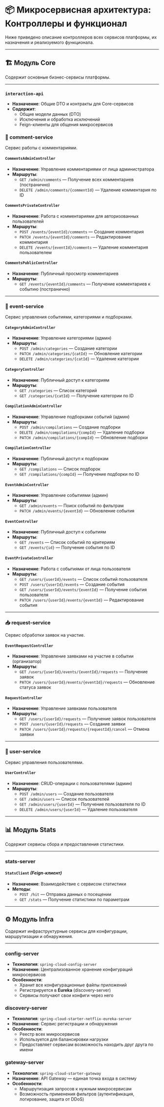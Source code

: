 # 📦 Микросервисная архитектура: Контроллеры и функционал

Ниже приведено описание контроллеров всех сервисов платформы, их назначения и реализуемого функционала.

---

## 🏗 Модуль Core

Содержит основные бизнес-сервисы платформы.

---

### `interaction-api`
- **Назначение**: Общие DTO и контракты для Core-сервисов
- **Содержит**:
    - Общие модели данных (DTO)
    - Исключения и обработка исключений
    - Feign-клиенты для общения микросервисов


### 💬 comment-service

Сервис работы с комментариями.

#### **`CommentsAdminController`**
- **Назначение**: Управление комментариями от лица администратора
- **Маршруты**:
    - `GET /admin/comments` — Получение всех комментариев (постранично)
    - `DELETE /admin/comments/{commentId}` — Удаление комментария по ID

#### **`CommentsPrivateController`**
- **Назначение**: Работа с комментариями для авторизованных пользователей
- **Маршруты**:
    - `POST /events/{eventId}/comments` — Создание комментария
    - `PATCH /events/{eventId}/comments` — Редактирование комментария
    - `DELETE /events/{eventId}/comments` — Удаление комментария пользователем

#### **`CommentsPublicController`**
- **Назначение**: Публичный просмотр комментариев
- **Маршруты**:
    - `GET /events/{eventId}/comments` — Получение комментариев к событию (постранично)

---

### 🎯 event-service

Сервис управления событиями, категориями и подборками.

#### **`CategoryAdminController`**
- **Назначение**: Управление категориями (админ)
- **Маршруты**:
    - `POST /admin/categories` — Создание категории
    - `PATCH /admin/categories/{catId}` — Обновление категории
    - `DELETE /admin/categories/{catId}` — Удаление категории

#### **`CategoryController`**
- **Назначение**: Публичный доступ к категориям
- **Маршруты**:
    - `GET /categories` — Список категорий
    - `GET /categories/{catId}` — Получение категории по ID

#### **`CompilationAdminController`**
- **Назначение**: Управление подборками событий (админ)
- **Маршруты**:
    - `POST /admin/compilations` — Создание подборки
    - `DELETE /admin/compilations/{compId}` — Удаление подборки
    - `PATCH /admin/compilations/{compId}` — Обновление подборки

#### **`CompilationController`**
- **Назначение**: Публичный доступ к подборкам
- **Маршруты**:
    - `GET /compilations` — Список подборок
    - `GET /compilations/{compId}` — Получение подборки по ID

#### **`EventAdminController`**
- **Назначение**: Управление событиями (админ)
- **Маршруты**:
    - `GET /admin/events` — Поиск событий по фильтрам
    - `PATCH /admin/events/{eventId}` — Обновление события

#### **`EventController`**
- **Назначение**: Публичный доступ к событиям
- **Маршруты**:
    - `GET /events` — Список событий по критериям
    - `GET /events/{id}` — Получение события по ID

#### **`EventPrivateController`**
- **Назначение**: Работа с событиями от лица пользователя
- **Маршруты**:
    - `GET /users/{userId}/events` — Список событий пользователя
    - `POST /users/{userId}/events` — Создание события
    - `GET /users/{userId}/events/{eventId}` — Получение события пользователя
    - `PATCH /users/{userId}/events/{eventId}` — Редактирование события

---

### 📥 request-service

Сервис обработки заявок на участие.

#### **`EventRequestController`**
- **Назначение**: Управление заявками на участие в событии (организатор)
- **Маршруты**:
    - `GET /users/{userId}/events/{eventId}/requests` — Получение заявок
    - `PATCH /users/{userId}/events/{eventId}/requests` — Обновление статуса заявок

#### **`RequestController`**
- **Назначение**: Управление заявками пользователя
- **Маршруты**:
    - `GET /users/{userId}/requests` — Получение заявок пользователя
    - `POST /users/{userId}/requests` — Создание заявки
    - `PATCH /users/{userId}/requests/{requestId}/cancel` — Отмена заявки

---

### 👤 user-service

Сервис управления пользователями.

#### **`UserController`**
- **Назначение**: CRUD-операции с пользователями (админ)
- **Маршруты**:
    - `POST /admin/users` — Создание пользователя
    - `GET /admin/users` — Список пользователей
    - `GET /admin/users/{userId}` — Получение пользователя по ID
    - `DELETE /admin/users/{userId}` — Удаление пользователя

---

## 📊 Модуль Stats

Содержит сервисы сбора и предоставления статистики.

---

### **stats-server**

#### **`StatsClient`** *(Feign-клиент)*
- **Назначение**: Взаимодействие с сервисом статистики
- **Методы**:
    - `POST /hit` — Отправка данных о посещении
    - `GET /stats` — Получение статистики по параметрам

---

## ⚙️ Модуль Infra

Содержит инфраструктурные сервисы для конфигурации, маршрутизации и обнаружения.

---

### **config-server**
- **Технология**: `spring-cloud-config-server`
- **Назначение**: Централизованное хранение конфигураций микросервисов
- **Особенности**:
    - Хранит все конфигурационные файлы приложений
    - Регистрируется в **Eureka** (discovery-server)
    - Сервисы получают свои конфиги через него

### **discovery-server**
- **Технология**: `spring-cloud-starter-netflix-eureka-server`
- **Назначение**: Сервис регистрации и обнаружения
- **Особенности**:
    - Реестр всех микросервисов
    - Используется для балансировки нагрузки
    - Предоставляет сервисам возможность находить друг друга по имени

### **gateway-server**
- **Технология**: `spring-cloud-starter-gateway`
- **Назначение**: API Gateway — единая точка входа в систему
- **Особенности**:
    - Маршрутизация запросов к нужным микросервисам
    - Возможность применения фильтров (аутентификация, логирование, защита от DDoS)
